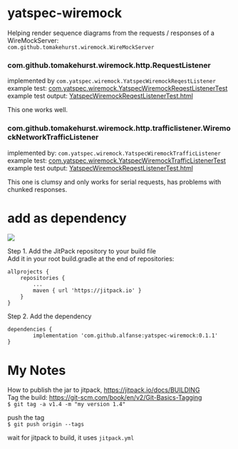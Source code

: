 # yatspec-wiremock

Helping render sequence diagrams from the requests / responses of a WireMockServer:  
`com.github.tomakehurst.wiremock.WireMockServer`

### com.github.tomakehurst.wiremock.http.RequestListener 
implemented by `com.yatspec.wiremock.YatspecWiremockReqestListener`  
example test: [com.yatspec.wiremock.YatspecWiremockReqestListenerTest](https://github.com/alfanse/yatspec-wiremock/blob/master/src/test/java/com/yatspec/wiremock/YatspecWiremockReqestListenerTest.java)  
example test output: [YatspecWiremockReqestListenerTest.html](documentation/YatspecWiremockReqestListenerTest.html)  

This one works well.

### com.github.tomakehurst.wiremock.http.trafficlistener.WiremockNetworkTrafficListener
implemented by: `com.yatspec.wiremock.YatspecWiremockTrafficListener`  
example test: [com.yatspec.wiremock.YatspecWiremockTrafficListenerTest](https://github.com/alfanse/yatspec-wiremock/blob/master/src/test/java/com/yatspec/wiremock/YatspecWiremockTrafficListenerTest.java)  
example test output: [YatspecWiremockReqestListenerTest.html](documentation/YatspecWiremockReqestListenerTest.html)

This one is clumsy and only works for serial requests, has problems with chunked responses.

# add as dependency

[![](https://jitpack.io/v/alfanse/yatspec-wiremock.svg)](https://jitpack.io/#alfanse/yatspec-wiremock)

Step 1. Add the JitPack repository to your build file  
Add it in your root build.gradle at the end of repositories:  

	allprojects {
		repositories {
			...
			maven { url 'https://jitpack.io' }
		}
	}
Step 2. Add the dependency

	dependencies {
	        implementation 'com.github.alfanse:yatspec-wiremock:0.1.1'
	}

# My Notes
How to publish the jar to jitpack, https://jitpack.io/docs/BUILDING    
Tag the build: https://git-scm.com/book/en/v2/Git-Basics-Tagging  
`$ git tag -a v1.4 -m "my version 1.4"`

push the tag  
`$ git push origin --tags`  

wait for jitpack to build, it uses `jitpack.yml`
